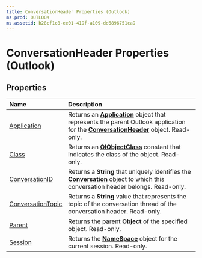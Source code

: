 ```yaml
---
title: ConversationHeader Properties (Outlook)
ms.prod: OUTLOOK
ms.assetid: b28cf1c8-ee01-419f-a109-dd6896751ca9
---
```



# ConversationHeader Properties (Outlook)

## Properties



|**Name**|**Description**|
|:-----|:-----|
|[Application](conversationheader-application-property-outlook.md)|Returns an  **[Application](application-object-outlook.md)** object that represents the parent Outlook application for the **[ConversationHeader](conversationheader-object-outlook.md)** object. Read-only.|
|[Class](conversationheader-class-property-outlook.md)|Returns an  **[OlObjectClass](olobjectclass-enumeration-outlook.md)** constant that indicates the class of the object. Read-only.|
|[ConversationID](conversationheader-conversationid-property-outlook.md)|Returns a  **String** that uniquely identifies the **[Conversation](conversation-object-outlook.md)** object to which this conversation header belongs. Read-only.|
|[ConversationTopic](conversationheader-conversationtopic-property-outlook.md)|Returns a  **String** value that represents the topic of the conversation thread of the conversation header. Read-only.|
|[Parent](conversationheader-parent-property-outlook.md)|Returns the parent  **Object** of the specified object. Read-only.|
|[Session](conversationheader-session-property-outlook.md)|Returns the  **[NameSpace](namespace-object-outlook.md)** object for the current session. Read-only.|

